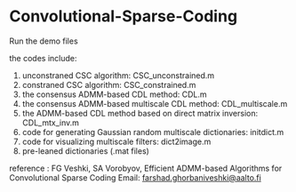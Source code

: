 # Convolutional-Sparse-Coding
Run the demo files

the codes include:

1) unconstraned CSC algorithm: CSC_unconstrained.m
2) constraned CSC algorithm: CSC_constrained.m
3) the consensus ADMM-based CDL method: CDL.m
4) the consensus ADMM-based multiscale CDL method: CDL_multiscale.m
5) the ADMM-based CDL method based on direct matrix inversion: CDL_mtx_inv.m
6) code for generating Gaussian random multiscale dictionaries: initdict.m
7) code for visualizing multiscale filters: dict2image.m
8) pre-leaned dictionaries (.mat files)

reference : FG Veshki, SA Vorobyov, Efficient ADMM-based Algorithms for Convolutional Sparse Coding
Email: farshad.ghorbaniveshki@aalto.fi
